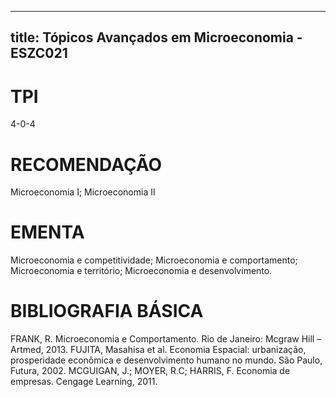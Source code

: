 
---
title: Tópicos Avançados em Microeconomia - ESZC021 
---

# TPI

4-0-4

# RECOMENDAÇÃO

Microeconomia I; Microeconomia II

# EMENTA

Microeconomia e competitividade; Microeconomia e comportamento; Microeconomia e território; Microeconomia e desenvolvimento.

# BIBLIOGRAFIA BÁSICA

FRANK, R. Microeconomia e Comportamento. Rio de Janeiro: Mcgraw Hill – Artmed, 2013.
FUJITA, Masahisa et al. Economia Espacial: urbanização, prosperidade econômica e desenvolvimento humano no mundo. São Paulo, Futura, 2002.
MCGUIGAN, J.; MOYER, R.C; HARRIS, F. Economia de empresas. Cengage Learning, 2011.
        